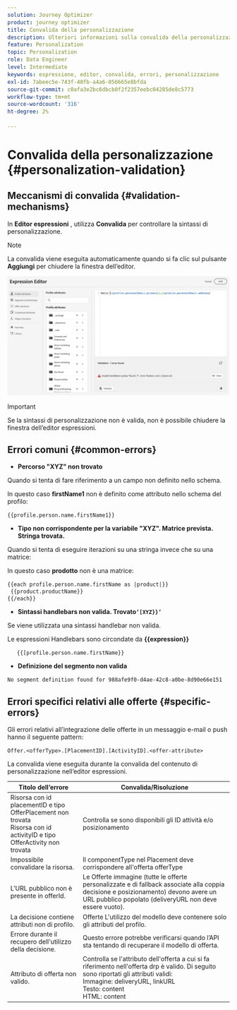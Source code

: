 ```yaml
---
solution: Journey Optimizer
product: journey optimizer
title: Convalida della personalizzazione
description: Ulteriori informazioni sulla convalida della personalizzazione e su come risolvere i problemi.
feature: Personalization
topic: Personalization
role: Data Engineer
level: Intermediate
keywords: espressione, editor, convalida, errori, personalizzazione
exl-id: 7abeec5e-743f-48fb-a4a6-056665e8bfda
source-git-commit: c0afa3e2bc6dbcb0f2f2357eebc04285de8c5773
workflow-type: tm+mt
source-wordcount: '316'
ht-degree: 2%

---
```


# Convalida della personalizzazione {#personalization-validation}

## Meccanismi di convalida {#validation-mechanisms}

In **Editor espressioni** , utilizza **Convalida** per controllare la sintassi di personalizzazione.

>[!NOTE]
> La convalida viene eseguita automaticamente quando si fa clic sul pulsante **Aggiungi** per chiudere la finestra dell’editor.

![](assets/perso_validation1.png)

>[!IMPORTANT]
> Se la sintassi di personalizzazione non è valida, non è possibile chiudere la finestra dell’editor espressioni.

## Errori comuni {#common-errors}

* **Percorso &quot;XYZ&quot; non trovato**

Quando si tenta di fare riferimento a un campo non definito nello schema.

In questo caso **firstName1** non è definito come attributo nello schema del profilo:

```
{{profile.person.name.firstName1}}
```

* **Tipo non corrispondente per la variabile &quot;XYZ&quot;. Matrice prevista. Stringa trovata.**

Quando si tenta di eseguire iterazioni su una stringa invece che su una matrice:

In questo caso **prodotto** non è una matrice:

```
{{each profile.person.name.firstName as |product|}}
 {{product.productName}}
{{/each}}
```

* **Sintassi handlebars non valida. Trovato`‘[XYZ}}’`**

Se viene utilizzata una sintassi handlebar non valida.

Le espressioni Handlebars sono circondate da **{{expression}}**

```
   {{[profile.person.name.firstName}}
```

* **Definizione del segmento non valida**

```
No segment definition found for 988afe9f0-d4ae-42c8-a0be-8d90e66e151
```

## Errori specifici relativi alle offerte {#specific-errors}

Gli errori relativi all’integrazione delle offerte in un messaggio e-mail o push hanno il seguente pattern:

```
Offer.<offerType>.[PlacementID].[ActivityID].<offer-attribute>
```

La convalida viene eseguita durante la convalida del contenuto di personalizzazione nell’editor espressioni.

<table> 
 <thead> 
  <tr> 
   <th> Titolo dell’errore<br /> </th> 
   <th> Convalida/Risoluzione <br /> </th> 
  </tr> 
 </thead> 
 <tbody> 
  <tr> 
   <td>Risorsa con id placementID e tipo OfferPlacement non trovata <br/>
Risorsa con id activityID e tipo OfferActivity non trovata<br/></td> 
   <td>Controlla se sono disponibili gli ID attività e/o posizionamento</td> 
  </tr> 
   <tr> 
   <td>Impossibile convalidare la risorsa.</td> 
   <td>Il componentType nel Placement deve corrispondere all'offerta offerType</td> 
  </tr> 
   <tr> 
   <td>L'URL pubblico non è presente in offerId.</td> 
   <td>Le Offerte immagine (tutte le offerte personalizzate e di fallback associate alla coppia decisione e posizionamento) devono avere un URL pubblico popolato (deliveryURL non deve essere vuoto).</td> 
  </tr> 
  <tr> 
   <td>La decisione contiene attributi non di profilo.</td> 
   <td>Offerte L'utilizzo del modello deve contenere solo gli attributi del profilo.</td> 
  </tr> 
  <tr> 
   <td>Errore durante il recupero dell'utilizzo della decisione.</td> 
   <td>Questo errore potrebbe verificarsi quando l’API sta tentando di recuperare il modello di offerta.</td> 
  </tr>
  <tr> 
   <td>Attributo di offerta non valido.</td> 
   <td>Controlla se l'attributo dell'offerta a cui si fa riferimento nell'offerta drp è valido. Di seguito sono riportati gli attributi validi: <br/>
Immagine: deliveryURL, linkURL<br/>
Testo: content<br/>
HTML: content<br/></td> 
  </tr> 
 </tbody> 
</table>
